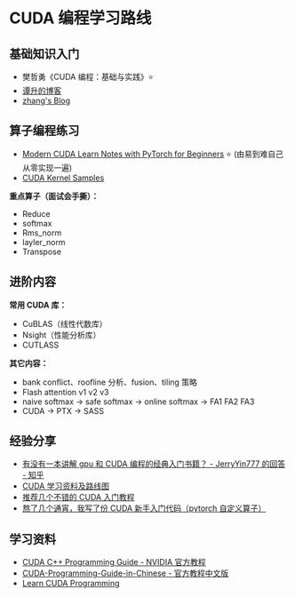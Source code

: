 # CUDA 编程学习路线

## 基础知识入门

- 樊哲勇《CUDA 编程：基础与实践》⭐
- [<u>谭升的博客</u>](https://face2ai.com/program-blog/#GPU%E7%BC%96%E7%A8%8B%EF%BC%88CUDA%EF%BC%89)
- [<u>zhang's Blog</u>](https://www.armcvai.cn/categories.html)

## 算子编程练习

- [<u>Modern CUDA Learn Notes with PyTorch for Beginners</u>](https://github.com/xlite-dev/CUDA-Learn-Notes) ⭐ (由易到难自己从零实现一遍)
- [<u>CUDA Kernel Samples</u>](https://github.com/Tongkaio/CUDA_Kernel_Samples)

**重点算子（面试会手撕）：**

- Reduce
- softmax
- Rms_norm
- layler_norm
- Transpose

## 进阶内容

**常用 CUDA 库：**

- CuBLAS（线性代数库）
- Nsight（性能分析库）
- CUTLASS

**其它内容：**

- bank conflict、roofline 分析、fusion、tiling 策略
- Flash attention v1 v2 v3
- naive softmax -> safe softmax -> online softmax -> FA1 FA2 FA3
- CUDA -> PTX -> SASS

## 经验分享

- [<u>有没有一本讲解 gpu 和 CUDA 编程的经典入门书籍？ - JerryYin777 的回答 - 知乎</u>](https://www.zhihu.com/question/26570985/answer/3465784970)
- [<u>CUDA 学习资料及路线图</u>](https://zhuanlan.zhihu.com/p/273607744)
- [<u>推荐几个不错的 CUDA 入门教程</u>](https://zhuanlan.zhihu.com/p/346910129?utm_psn=1891290780615820759)
- [<u>熬了几个通宵，我写了份 CUDA 新手入门代码（pytorch 自定义算子）</u>](https://zhuanlan.zhihu.com/p/360441891?utm_psn=1891290523299472507)

## 学习资料

- [<u>CUDA C++ Programming Guide - NVIDIA 官方教程</u>](https://docs.nvidia.com/cuda/cuda-c-programming-guide/index.html)
- [<u>CUDA-Programming-Guide-in-Chinese - 官方教程中文版</u>](https://github.com/HeKun-NVIDIA/CUDA-Programming-Guide-in-Chinese?tab=readme-ov-file)
- [<u>Learn CUDA Programming</u>](https://github.com/PacktPublishing/Learn-CUDA-Programming)
